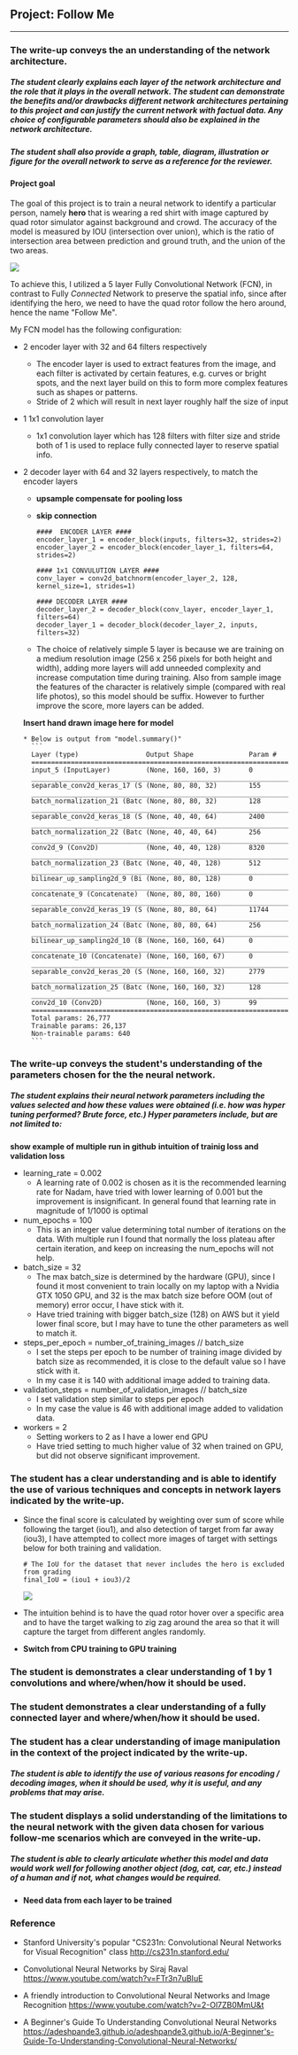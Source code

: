 ## Project: Follow Me
---

### The write-up conveys the an understanding of the network architecture.

##### The student clearly explains each layer of the network architecture and the role that it plays in the overall network. The student can demonstrate the benefits and/or drawbacks different network architectures pertaining to this project and can justify the current network with factual data. Any choice of configurable parameters should also be explained in the network architecture.

##### The student shall also provide a graph, table, diagram, illustration or figure for the overall network to serve as a reference for the reviewer.

#### Project goal
The goal of this project is to train a neural network to identify a particular person, namely **hero** that is wearing a red shirt with image captured by quad rotor simulator against background and crowd.  The accuracy of the model is measured by IOU (intersection over union), which is the ratio of intersection area between prediction and ground truth, and the union of the two areas.

<img src="./images/hero.png"/>

To achieve this, I utilized a 5 layer Fully Convolutional Network (FCN), in contrast to Fully *Connected* Network to preserve the spatial info, since after identifying the hero, we need to have the quad rotor follow the hero around, hence the name "Follow Me".

My FCN model has the following configuration:

* 2 encoder layer with 32 and 64 filters respectively
  * The encoder layer is used to extract features from the image, and each filter is activated by certain features, e.g. curves or bright spots, and the next layer build on this to form more complex features such as shapes or patterns.
  * Stride of 2 which will result in next layer roughly half the size of input
* 1 1x1 convolution layer
  * 1x1 convolution layer which has 128 filters with filter size and stride both of 1 is used to replace fully connected layer to reserve spatial info.
* 2 decoder layer with 64 and 32 layers respectively, to match the encoder layers
  * **upsample compensate for pooling loss**
  * **skip connection**

    ```
    ####  ENCODER LAYER ####
    encoder_layer_1 = encoder_block(inputs, filters=32, strides=2)
    encoder_layer_2 = encoder_block(encoder_layer_1, filters=64, strides=2)

    #### 1x1 CONVULUTION LAYER ####
    conv_layer = conv2d_batchnorm(encoder_layer_2, 128, kernel_size=1, strides=1)

    #### DECODER LAYER ####
    decoder_layer_2 = decoder_block(conv_layer, encoder_layer_1, filters=64)
    decoder_layer_1 = decoder_block(decoder_layer_2, inputs, filters=32)

    ```
  *  The choice of relatively simple 5 layer is because we are training on a medium resolution image (256 x 256 pixels for both height and width), adding more layers will add unneeded complexity and increase computation time during training.  Also from sample image the features of the character is relatively simple (compared with real life photos), so this model should be suffix.  However to further improve the score, more layers can be added.

  **Insert hand drawn image here for model**

      * Below is output from "model.summary()"
        ```
        Layer (type)                 Output Shape              Param #   
        =================================================================
        input_5 (InputLayer)         (None, 160, 160, 3)       0         
        _________________________________________________________________
        separable_conv2d_keras_17 (S (None, 80, 80, 32)        155       
        _________________________________________________________________
        batch_normalization_21 (Batc (None, 80, 80, 32)        128       
        _________________________________________________________________
        separable_conv2d_keras_18 (S (None, 40, 40, 64)        2400      
        _________________________________________________________________
        batch_normalization_22 (Batc (None, 40, 40, 64)        256       
        _________________________________________________________________
        conv2d_9 (Conv2D)            (None, 40, 40, 128)       8320      
        _________________________________________________________________
        batch_normalization_23 (Batc (None, 40, 40, 128)       512       
        _________________________________________________________________
        bilinear_up_sampling2d_9 (Bi (None, 80, 80, 128)       0         
        _________________________________________________________________
        concatenate_9 (Concatenate)  (None, 80, 80, 160)       0         
        _________________________________________________________________
        separable_conv2d_keras_19 (S (None, 80, 80, 64)        11744     
        _________________________________________________________________
        batch_normalization_24 (Batc (None, 80, 80, 64)        256       
        _________________________________________________________________
        bilinear_up_sampling2d_10 (B (None, 160, 160, 64)      0         
        _________________________________________________________________
        concatenate_10 (Concatenate) (None, 160, 160, 67)      0         
        _________________________________________________________________
        separable_conv2d_keras_20 (S (None, 160, 160, 32)      2779      
        _________________________________________________________________
        batch_normalization_25 (Batc (None, 160, 160, 32)      128       
        _________________________________________________________________
        conv2d_10 (Conv2D)           (None, 160, 160, 3)       99        
        =================================================================
        Total params: 26,777
        Trainable params: 26,137
        Non-trainable params: 640
        ```



### The write-up conveys the student's understanding of the parameters chosen for the the neural network.

##### The student explains their neural network parameters including the values selected and how these values were obtained (i.e. how was hyper tuning performed? Brute force, etc.) Hyper parameters include, but are not limited to:

**show example of multiple run in github**
**intuition of trainig loss and validation loss**

  * learning_rate = 0.002
    * A learning rate of 0.002 is chosen as it is the recommended learning rate for Nadam, have tried with lower learning of 0.001 but the improvement is insignificant.  In general found that learning rate in magnitude of 1/1000 is optimal
  * num_epochs = 100
    * This is an integer value determining total number of iterations on the data.  With multiple run I found that normally the loss plateau after certain iteration, and keep on increasing the num_epochs will not help.
  * batch_size = 32
    * The max batch_size is determined by the hardware (GPU), since I found it most convenient to train locally on my laptop with a Nvidia GTX 1050 GPU, and 32 is the max batch size before OOM (out of memory) error occur, I have stick with it.
    * Have tried training with bigger batch_size (128) on AWS but it yield lower final score, but I may have to tune the other parameters as well to match it.
  * steps_per_epoch = number_of_training_images // batch_size
    * I set the steps per epoch to be number of training image divided by batch size as recommended, it is close to the default value so I have stick with it.
    * In my case it is 140 with additional image added to training data.
  * validation_steps = number_of_validation_images // batch_size
    * I set validation step similar to steps per epoch
    * In my case the value is 46 with additional image added to validation data.
  * workers = 2     
    * Setting workers to 2 as I have a lower end GPU
    *  Have tried setting to much higher value of 32 when trained on GPU, but did not observe significant improvement.

### The student has a clear understanding and is able to identify the use of various techniques and concepts in network layers indicated by the write-up.

*  Since the final score is calculated by weighting over sum of score while following the target (iou1), and also detection of target from far away (iou3), I have attempted to collect more images of target with settings below for both training and validation.
    ```
    # The IoU for the dataset that never includes the hero is excluded from grading
    final_IoU = (iou1 + iou3)/2
    ```
    <img src="./images/data collection.png"/>
*  The intuition behind is to have the quad rotor hover over a specific area and to have the target walking to zig zag around the area so that it will capture the target from different angles randomly.

*  **Switch from CPU training to GPU training**

### The student is demonstrates a clear understanding of 1 by 1 convolutions and where/when/how it should be used.

### The student demonstrates a clear understanding of a fully connected layer and where/when/how it should be used.

### The student has a clear understanding of image manipulation in the context of the project indicated by the write-up.

##### The student is able to identify the use of various reasons for encoding / decoding images, when it should be used, why it is useful, and any problems that may arise.

### The student displays a solid understanding of the limitations to the neural network with the given data chosen for various follow-me scenarios which are conveyed in the write-up.

##### The student is able to clearly articulate whether this model and data would work well for following another object (dog, cat, car, etc.) instead of a human and if not, what changes would be required.

* **Need data from each layer to be trained**

### Reference

* Stanford University's popular "CS231n: Convolutional Neural Networks for Visual Recognition" class  http://cs231n.stanford.edu/

* Convolutional Neural Networks by Siraj Raval https://www.youtube.com/watch?v=FTr3n7uBIuE
* A friendly introduction to Convolutional Neural Networks and Image Recognition https://www.youtube.com/watch?v=2-Ol7ZB0MmU&t
* A Beginner's Guide To Understanding Convolutional Neural Networks https://adeshpande3.github.io/adeshpande3.github.io/A-Beginner's-Guide-To-Understanding-Convolutional-Neural-Networks/
